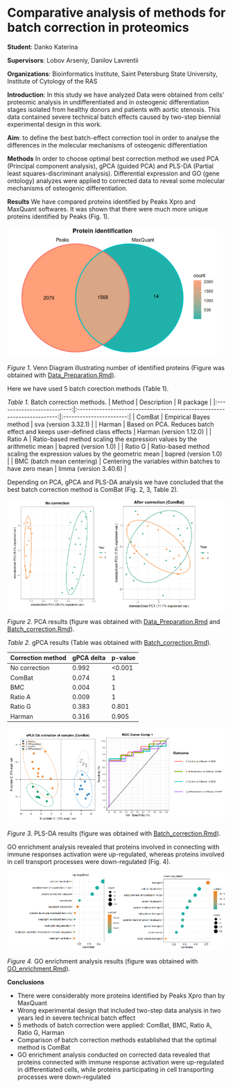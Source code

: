 # Comparative analysis of methods for batch correction in proteomics
**Student**: Danko Katerina

**Supervisors**: Lobov Arseniy, Danilov Lavrentii

**Organizations**: Bioinformatics Institute, Saint Petersburg State University, Institute of Cytology of the RAS

**Introduction**:
In this study we have analyzed Data were obtained from cells' proteomic analysis in undifferentiated and in osteogenic differentiation stages isolated from healthy donors and patients with aortic stenosis. This data contained severe technical batch effects caused by two-step biennial experimental design in this work.

**Aim**: to define the best batch-effect correction tool in order to analyse the differences in the molecular mechanisms of osteogenic differentiation 

**Methods**
In order to choose optimal best correction method we used PCA (Principal component analysis), gPCA (guided PCA) and PLS-DA (Partial least squares-discriminant analysis).
Differential expression and GO (gene ontology) analyzes were applied to corrected data to reveal some molecular mechanisms of osteogenic differentiation.

**Results**
We have compared proteins identified by Peaks Xpro and MaxQuant softwares. It was shown that there were much more unique proteins identified by Peaks (Fig. 1).

![Figure 1. Venn Diagram illustrating number of identified proteins.](/Figures/Protein_identification.png)

*Figure 1.* Venn Diagram illustrating number of identified proteins (Figure was obtained with [Data_Preparation.Rmd](https://github.com/kvdanko/Project-spring-2021-BI/blob/main/Data_analysis/Data_Preparation.Rmd)).

Here we have used 5 batch corection methods (Table 1).

*Table 1.* Batch correction methods.
|           Method           |                               Description                               |        R package        |
|:--------------------------:|:-----------------------------------------------------------------------:|:-----------------------:|
| ComBat                     | Empirical Bayes method                                                  | sva (version 3.32.1)    |
| Harman                     | Based on PCA. Reduces batch effect and keeps user-defined class effects | Harman (version 1.12.0) |
| Ratio A                    | Ratio-based method scaling the expression values by the arithmetic mean | bapred (version 1.0)    |
| Ratio G                    | Ratio-based method  scaling the expression values by the geometric mean | bapred (version 1.0)    |
| BMC (batch mean centering) | Centering the variables within batches to have zero mean                | limma (version 3.40.6)  |

Depending on PCA, gPCA and PLS-DA analysis we have concluded that the best batch correction method is ComBat (Fig. 2, 3, Table 2).

![Figure 2. PCA results.](/Figures/PCA.png)

*Figure 2.* PCA results (figure was obtained with [Data_Preparation.Rmd](https://github.com/kvdanko/Project-spring-2021-BI/blob/main/Data_analysis/Data_Preparation.Rmd) and [Batch_correction.Rmd](https://github.com/kvdanko/Project-spring-2021-BI/blob/main/Data_analysis/Batch_correction.Rmd)).

*Table 2.* gPCA results (Table was obtained with [Batch_correction.Rmd](https://github.com/kvdanko/Project-spring-2021-BI/blob/main/Data_analysis/Batch_correction.Rmd)).

| Correction method | gPCA delta | p-value |
|-------------------|------------|---------|
| No correction     | 0.992      | <0.001  |
| ComBat            | 0.074      | 1       |
| BMC               | 0.004      | 1       |
| Ratio A           | 0.009      | 1       |
| Ratio G           | 0.383      | 0.801   |
| Harman            | 0.316      | 0.905   |

![Figure 3. PLS-DA results.](/Figures/PLS-DA_ComBat.png)

*Figure 3.* PLS-DA results (figure was obtained with [Batch_correction.Rmd](https://github.com/kvdanko/Project-spring-2021-BI/blob/main/Data_analysis/Batch_correction.Rmd)).

GO enrichment analysis revealed that proteins involved in connecting with immune responses activation were up-regulated, whereas proteins involved in cell transport processes were down-regulated (Fig. 4). 

![Figure 4. GO enrichment analysis results.](/Figures/GO_enrichment_analysis.png)

*Figure 4.* GO enrichment analysis results (figure was obtained with [GO_enrichment.Rmd](https://github.com/kvdanko/Project-spring-2021-BI/blob/main/Data_analysis/GO_enrichment.Rmd)).

**Conclusions**

* There were considerably more proteins identified by Peaks Xpro than by MaxQuant
* Wrong experimental design that included two-step data analysis in two years led in severe technical batch effect 
* 5 methods of batch correction were applied: ComBat, BMC, Ratio A, Ratio G, Harman
* Comparison of batch correction methods established that the optimal method is ComBat
* GO enrichment analysis conducted on corrected data revealed that proteins connected with immune response activation were up-regulated in differentiated cells, while proteins participating in cell transporting processes were down-regulated 





